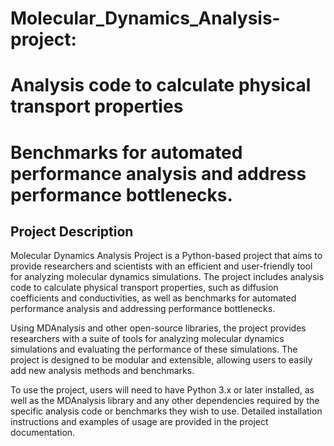 # Molecular_Dynamics_Analysis-project:  
# Analysis code to calculate physical transport properties 
# Benchmarks for automated performance analysis and address performance bottlenecks.
  
## Project Description  
Molecular Dynamics Analysis Project is a Python-based project that aims to provide researchers and scientists with an efficient and user-friendly tool for analyzing molecular dynamics simulations. The project includes analysis code to calculate physical transport properties, such as diffusion coefficients and conductivities, as well as benchmarks for automated performance analysis and addressing performance bottlenecks.

Using MDAnalysis and other open-source libraries, the project provides researchers with a suite of tools for analyzing molecular dynamics simulations and evaluating the performance of these simulations. The project is designed to be modular and extensible, allowing users to easily add new analysis methods and benchmarks.

To use the project, users will need to have Python 3.x or later installed, as well as the MDAnalysis library and any other dependencies required by the specific analysis code or benchmarks they wish to use. Detailed installation instructions and examples of usage are provided in the project documentation.


